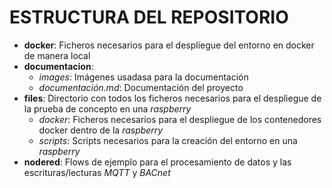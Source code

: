 # ESTRUCTURA DEL REPOSITORIO

- **docker**: Ficheros necesarios para el despliegue del entorno en docker de manera local
- **documentacion**:
  - *images*: Imágenes usadasa para la documentación
  - *documentación.md*: Documentación del proyecto
- **files**: Directorio con todos los ficheros necesarios para el despliegue de la prueba de concepto en una *raspberry*
  - *docker*: Ficheros necesarios para el despliegue de los contenedores docker dentro de la *raspberry*
  - *scripts*: Scripts necesarios para la creación del entorno en una *raspberry*
- **nodered**: Flows de ejemplo para el procesamiento de datos y las escrituras/lecturas *MQTT* y *BACnet*
